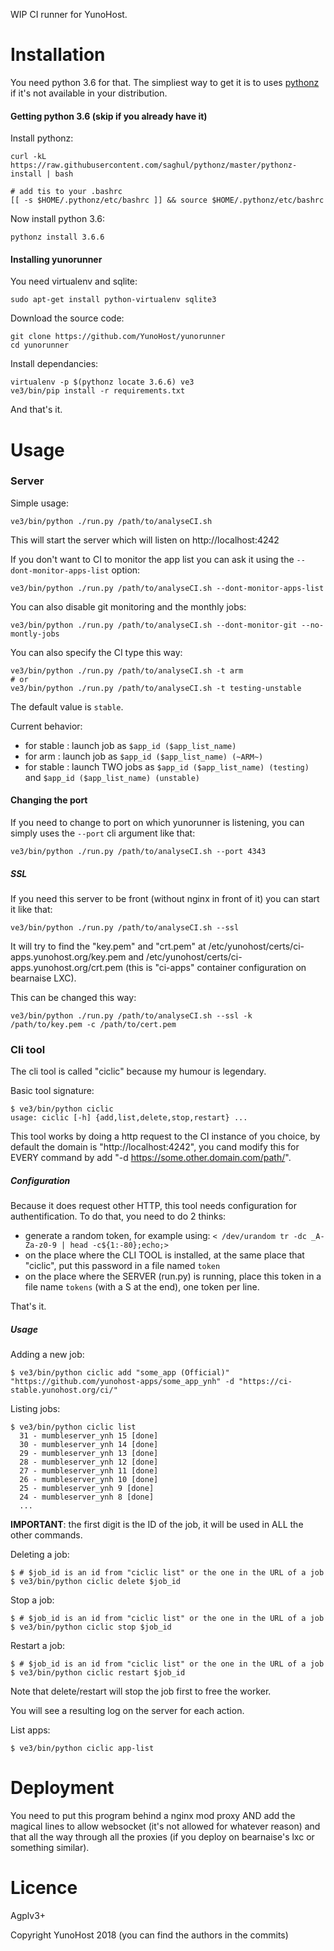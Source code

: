 WIP CI runner for YunoHost.

# Installation

You need python 3.6 for that. The simpliest way to get it is to uses [pythonz](https://bettercallsaghul.com/pythonz/) if it's not available in your distribution.

#### Getting python 3.6 (skip if you already have it)

Install pythonz:

    curl -kL https://raw.githubusercontent.com/saghul/pythonz/master/pythonz-install | bash

    # add tis to your .bashrc
    [[ -s $HOME/.pythonz/etc/bashrc ]] && source $HOME/.pythonz/etc/bashrc

Now install python 3.6:

    pythonz install 3.6.6

#### Installing yunorunner

You need virtualenv and sqlite:

    sudo apt-get install python-virtualenv sqlite3

Download the source code:

    git clone https://github.com/YunoHost/yunorunner
    cd yunorunner

Install dependancies:

    virtualenv -p $(pythonz locate 3.6.6) ve3
    ve3/bin/pip install -r requirements.txt

And that's it.

# Usage

### Server

Simple usage:

    ve3/bin/python ./run.py /path/to/analyseCI.sh

This will start the server which will listen on http://localhost:4242

If you don't want to CI to monitor the app list you can ask it using the `--dont-monitor-apps-list` option:

    ve3/bin/python ./run.py /path/to/analyseCI.sh --dont-monitor-apps-list

You can also disable git monitoring and the monthly jobs:

    ve3/bin/python ./run.py /path/to/analyseCI.sh --dont-monitor-git --no-montly-jobs

You can also specify the CI type this way:

    ve3/bin/python ./run.py /path/to/analyseCI.sh -t arm
    # or
    ve3/bin/python ./run.py /path/to/analyseCI.sh -t testing-unstable

The default value is `stable`.

Current behavior:

* for stable : launch job as `$app_id ($app_list_name)`
* for arm : launch job as `$app_id ($app_list_name) (~ARM~)`
* for stable : launch TWO jobs as `$app_id ($app_list_name) (testing)` and `$app_id ($app_list_name) (unstable)`

#### Changing the port

If you need to change to port on which yunorunner is listening, you can simply uses the `--port` cli argument like that:

    ve3/bin/python ./run.py /path/to/analyseCI.sh --port 4343

##### SSL

If you need this server to be front (without nginx in front of it) you can start it like that:

    ve3/bin/python ./run.py /path/to/analyseCI.sh --ssl

It will try to find the "key.pem" and "crt.pem" at /etc/yunohost/certs/ci-apps.yunohost.org/key.pem and /etc/yunohost/certs/ci-apps.yunohost.org/crt.pem (this is "ci-apps" container configuration on bearnaise LXC).

This can be changed this way:

    ve3/bin/python ./run.py /path/to/analyseCI.sh --ssl -k /path/to/key.pem -c /path/to/cert.pem

### Cli tool

The cli tool is called "ciclic" because my humour is legendary.

Basic tool signature:

```
$ ve3/bin/python ciclic
usage: ciclic [-h] {add,list,delete,stop,restart} ...
```

This tool works by doing a http request to the CI instance of you choice, by
default the domain is "http://localhost:4242", you cand modify this for EVERY
command by add "-d https://some.other.domain.com/path/".

##### Configuration

Because it does request other HTTP, this tool needs configuration for authentification. To do that, you need to do 2 thinks:

* generate a random token, for example using: `< /dev/urandom tr -dc _A-Za-z0-9 | head -c${1:-80};echo;>`
* on the place where the CLI TOOL is installed, at the same place that "ciclic", put this password in a file named `token`
* on the place where the SERVER (run.py) is running, place this token in a file name `tokens` (with a S at the end), one token per line.

That's it.

##### Usage

Adding a new job:

```
$ ve3/bin/python ciclic add "some_app (Official)" "https://github.com/yunohost-apps/some_app_ynh" -d "https://ci-stable.yunohost.org/ci/"
```

Listing jobs:

```
$ ve3/bin/python ciclic list
  31 - mumbleserver_ynh 15 [done]
  30 - mumbleserver_ynh 14 [done]
  29 - mumbleserver_ynh 13 [done]
  28 - mumbleserver_ynh 12 [done]
  27 - mumbleserver_ynh 11 [done]
  26 - mumbleserver_ynh 10 [done]
  25 - mumbleserver_ynh 9 [done]
  24 - mumbleserver_ynh 8 [done]
  ...
```

**IMPORTANT**: the first digit is the ID of the job, it will be used in ALL the other commands.

Deleting a job:

```
$ # $job_id is an id from "ciclic list" or the one in the URL of a job
$ ve3/bin/python ciclic delete $job_id
```

Stop a job:

```
$ # $job_id is an id from "ciclic list" or the one in the URL of a job
$ ve3/bin/python ciclic stop $job_id
```

Restart a job:

```
$ # $job_id is an id from "ciclic list" or the one in the URL of a job
$ ve3/bin/python ciclic restart $job_id
```

Note that delete/restart will stop the job first to free the worker.

You will see a resulting log on the server for each action.

List apps:

```
$ ve3/bin/python ciclic app-list
```

# Deployment

You need to put this program behind a nginx mod proxy AND add the magical lines
to allow websocket (it's not allowed for whatever reason) and that all the way
through all the proxies (if you deploy on bearnaise's lxc or something
similar).

# Licence

Agplv3+

Copyright YunoHost 2018 (you can find the authors in the commits)

